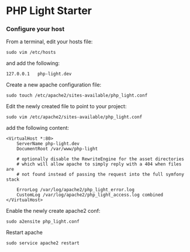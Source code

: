# PHP Light Starter

### Configure your host

From a terminal, edit your hosts file:
```
sudo vim /etc/hosts
```

and add the following:
```
127.0.0.1	php-light.dev
```

Create a new apache configuration file:
```
sudo touch /etc/apache2/sites-available/php_light.conf
```

Edit the newly created file to point to your project:
```
sudo vim /etc/apache2/sites-available/php_light.conf
```

add the following content:
```
<VirtualHost *:80>
    ServerName php-light.dev
    DocumentRoot /var/www/php-light

    # optionally disable the RewriteEngine for the asset directories
    # which will allow apache to simply reply with a 404 when files are
    # not found instead of passing the request into the full symfony stack

    ErrorLog /var/log/apache2/php_light_error.log
    CustomLog /var/log/apache2/php_light_access.log combined
</VirtualHost>
```

Enable the newly create apache2 conf:
```
sudo a2ensite php_light.conf
```

Restart apache
```
sudo service apache2 restart
```
